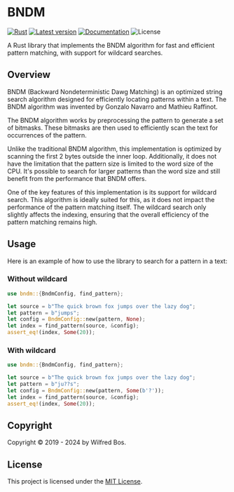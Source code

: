 # BNDM

[![Rust](https://github.com/WilfredC64/bndm/actions/workflows/rust.yml/badge.svg)](https://github.com/WilfredC64/bndm/actions/workflows/rust.yml)
[![Latest version](https://img.shields.io/crates/v/bndm.svg)](https://crates.io/crates/bndm)
[![Documentation](https://docs.rs/bndm/badge.svg)](https://docs.rs/bndm)
![License](https://img.shields.io/crates/l/bndm.svg)

A Rust library that implements the BNDM algorithm for fast and efficient pattern matching, with support for wildcard searches.

## Overview

BNDM (Backward Nondeterministic Dawg Matching) is an optimized string search algorithm designed for efficiently locating patterns within a text. The BNDM algorithm was invented by Gonzalo Navarro and Mathieu Raffinot.

The BNDM algorithm works by preprocessing the pattern to generate a set of bitmasks. These bitmasks are then used to efficiently scan the text for occurrences of the pattern.

Unlike the traditional BNDM algorithm, this implementation is optimized by scanning the first 2 bytes outside the inner loop. Additionally, it does not have the limitation that the pattern size is limited to the word size of the CPU. It's possible to search for larger patterns than the word size and still benefit from the performance that BNDM offers.

One of the key features of this implementation is its support for wildcard search. This algorithm is ideally suited for this, as it does not impact the performance of the pattern matching itself. The wildcard search only slightly affects the indexing, ensuring that the overall efficiency of the pattern matching remains high.

## Usage

Here is an example of how to use the library to search for a pattern in a text:

### Without wildcard

```rust
use bndm::{BndmConfig, find_pattern};

let source = b"The quick brown fox jumps over the lazy dog";
let pattern = b"jumps";
let config = BndmConfig::new(pattern, None);
let index = find_pattern(source, &config);
assert_eq!(index, Some(20));
```

### With wildcard

```rust
use bndm::{BndmConfig, find_pattern};

let source = b"The quick brown fox jumps over the lazy dog";
let pattern = b"ju??s";
let config = BndmConfig::new(pattern, Some(b'?'));
let index = find_pattern(source, &config);
assert_eq!(index, Some(20));
```

## Copyright

Copyright &#xa9; 2019 - 2024 by Wilfred Bos.

## License

This project is licensed under the [MIT License](/LICENSE).

